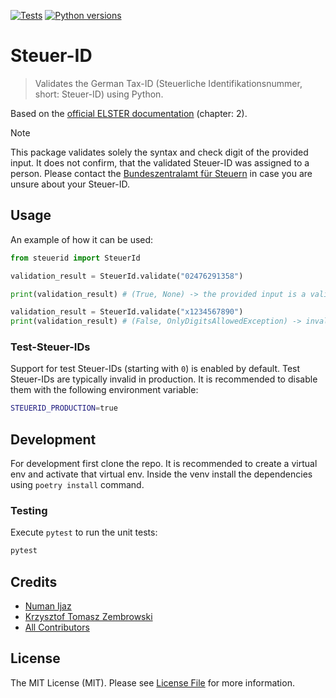 [![Tests](https://github.com/NumanIjaz/steuerid/actions/workflows/run-tests.yml/badge.svg?branch=main)](https://github.com/NumanIjaz/steuer-id/actions/workflows/run-tests.yml)
[![Python versions](https://img.shields.io/pypi/pyversions/steuerid)](https://pypi.org/project/steuerid/)

# Steuer-ID

> Validates the German Tax-ID (Steuerliche Identifikationsnummer, short: Steuer-ID) using Python.

Based on the [official ELSTER documentation](https://download.elster.de/download/schnittstellen/Pruefung_der_Steuer_und_Steueridentifikatsnummer.pdf) (chapter: 2).

> [!NOTE]
> This package validates solely the syntax and check digit of the provided input. It does not confirm, that the validated Steuer-ID was assigned to a person. Please contact the [Bundeszentralamt für Steuern](https://www.bzst.de/DE/Privatpersonen/SteuerlicheIdentifikationsnummer/steuerlicheidentifikationsnummer_node.html) in case you are unsure about your Steuer-ID.

## Usage

An example of how it can be used:

```python
from steuerid import SteuerId

validation_result = SteuerId.validate("02476291358")

print(validation_result) # (True, None) -> the provided input is a valid steuer id

validation_result = SteuerId.validate("x1234567890")
print(validation_result) # (False, OnlyDigitsAllowedException) -> invalid input, only digits are allowed
```

### Test-Steuer-IDs

Support for test Steuer-IDs (starting with `0`) is enabled by default. Test Steuer-IDs are typically invalid in production. It is recommended to disable them with the following environment variable:

```bash
STEUERID_PRODUCTION=true
```

## Development

For development first clone the repo. It is recommended to create a virtual env
and activate that virtual env. Inside the venv install the dependencies using
`poetry install` command.

### Testing

Execute `pytest` to run the unit tests:

```bash
pytest
```

## Credits

- [Numan Ijaz](https://github.com/NumanIjaz)
- [Krzysztof Tomasz Zembrowski](https://github.com/zembrowski)
- [All Contributors](https://github.com/NumanIjaz/steuerid/contributors)

## License

The MIT License (MIT). Please see [License File](LICENSE) for more information.
